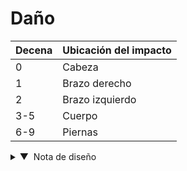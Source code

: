 # Daño

| Decena | Ubicación del impacto |
|--------|-----------------------|
| 0      | Cabeza                |
| 1      | Brazo derecho         |
| 2      | Brazo izquierdo       |
| 3-5    | Cuerpo                |
| 6-9    | Piernas               |

<details>
  <summary>▼&nbsp;&nbsp;Nota de diseño</summary>

  Siguiendo la distribución de los números:
  - Impactar en la cabeza o en cualquier brazo tiene la misma probabilidad (10%). 
  - Impactar en el torso es 3 veces más probable que en cualquiera de estos tres lugares (30%). 
  - Impactar las piernas tiene aun mayor probabilidad que impactar en el torso (40%). 
  
  Pero esto no es del todo cierto, normalmente la precisión de una habilidad será menos del 75%. Por tanto, la mayoría de las veces, solo el 6 y el 7 servirán para impactar en las piernas (20%). Si alguna habilidad tiene una precisión muy baja, una criatura podría no tener posibilidad alguna de impactar en las piernas del enemigo. Esto no es muy realista, pero se asume como una pequeña pérdida a favor de simplificar esta mecánica. Además siempre existen habilidades que permiten atacar en partes concretas del cuerpo del enemigo.
</details>